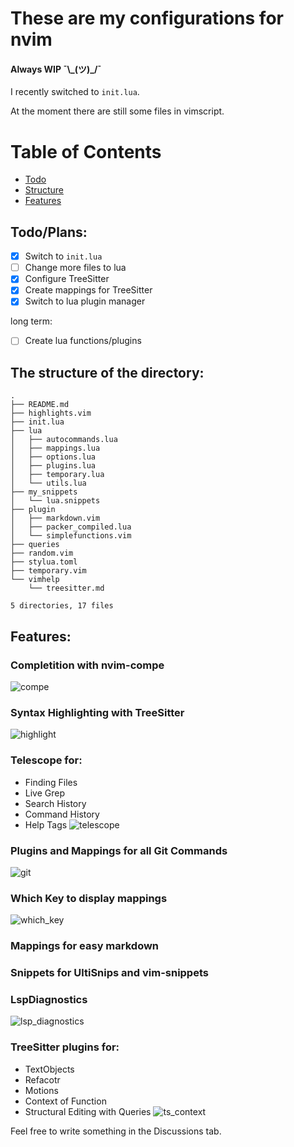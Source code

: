 # These are my configurations for nvim
#### Always WIP ¯\\\_(ツ)_/¯

I recently switched to `init.lua`.

At the moment there are still some files in vimscript.

Table of Contents
=================

* [Todo](https://github.com/max397574/Vim_Config#todoplans)
* [Structure](https://github.com/max397574/Vim_Config#the-structure-of-the-directory)
* [Features](https://github.com/max397574/Vim_Config#features)

## Todo/Plans:

- [x] Switch to `init.lua`
- [ ] Change more files to lua
- [x] Configure TreeSitter
- [x] Create mappings for TreeSitter
- [x] Switch to lua plugin manager

long term:
- [ ] Create lua functions/plugins

## The structure of the directory:
```
.
├── README.md
├── highlights.vim
├── init.lua
├── lua
│   ├── autocommands.lua
│   ├── mappings.lua
│   ├── options.lua
│   ├── plugins.lua
│   ├── temporary.lua
│   └── utils.lua
├── my_snippets
│   └── lua.snippets
├── plugin
│   ├── markdown.vim
│   ├── packer_compiled.lua
│   └── simplefunctions.vim
├── queries
├── random.vim
├── stylua.toml
├── temporary.vim
└── vimhelp
    └── treesitter.md

5 directories, 17 files
```

Features:
---------

### Completition with nvim-compe
![compe](https://user-images.githubusercontent.com/81827001/129145672-b2119bfd-d7ff-4de8-8110-f2e31d3e8d5b.png)

### Syntax Highlighting with TreeSitter
![highlight](https://user-images.githubusercontent.com/81827001/129145712-337d5daa-7862-4cf7-a15a-9ceaa7d92828.png)

### Telescope for:
  * Finding Files
  * Live Grep
  * Search History
  * Command History
  * Help Tags
![telescope](https://user-images.githubusercontent.com/81827001/129145747-c3dc649f-ad13-4bd4-87ea-e8afe33d0a0a.png)

### Plugins and Mappings for all Git Commands
![git](https://user-images.githubusercontent.com/81827001/129145817-6ceb0aa2-b5ec-49c9-ad21-e45ef821c3e6.png)

### Which Key to display mappings
![which_key](https://user-images.githubusercontent.com/81827001/129145832-74f42989-70f8-440a-989c-f408294b78f6.png)

### Mappings for easy markdown
### Snippets for UltiSnips and vim-snippets
### LspDiagnostics
![lsp_diagnostics](https://user-images.githubusercontent.com/81827001/129145849-7c9fc267-9aa6-4eb3-994e-15566c303a07.png)

### TreeSitter plugins for:
  * TextObjects
  * Refacotr
  * Motions
  * Context of Function
  * Structural Editing with Queries
![ts_context](https://user-images.githubusercontent.com/81827001/129145865-8301102f-5b75-440f-9b61-218600248df1.png)

Feel free to write something in the Discussions tab.

